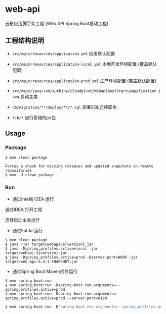 # web-api

云枢应用脚手架工程 (Web API Spring Boot启动工程)

## 工程结构说明

* `src/main/resources/application.yml`       应用默认配置

* `src/main/resources/application-local.yml` 本地开发环境配置 (覆盖默认配置)

* `src/main/resources/application-prod.yml`  生产环境配置 (覆盖默认配置)

* `src/main/java/com/authine/cloudpivot/WebApiBootStartupApplication.java` 启动主类

* `db/migration/**/deploy/**/*.sql` 部署SQL迁移脚本

* `lib/*` 自行管理的jar包

## Usage

### Package

```shell
$ mvn clean package

Forces a check for missing releases and updated snapshots on remote repositories
$ mvn -U clean package
```

### Run

* 通过Intellij IDEA 运行

通过IDEA 打开工程

选择启动主类运行

* 通过FatJar运行

```shell
$ mvn clean package
$ java -jar target/webapi-${version}.jar
$ java -Dspring.profiles.active=local -jar target/webapi-${version}.jar
$ java -Dspring.profiles.active=prod -Dserver.port=8090 -jar target/web-api-6.4.1-SNAPSHOT.jar
```

* 通过Spring Boot Maven插件运行

```shell
$ mvn spring-boot:run
$ mvn spring-boot:run -Dspring-boot.run.arguments=--spring.profiles.active=prod
$ mvn spring-boot:run -Dspring-boot.run.arguments=--spring.profiles.active=prod,--server.port=8199
```

```powershell
$ mvn spring-boot:run -D"spring-boot.run.arguments=--spring.profiles.active=local"
```
